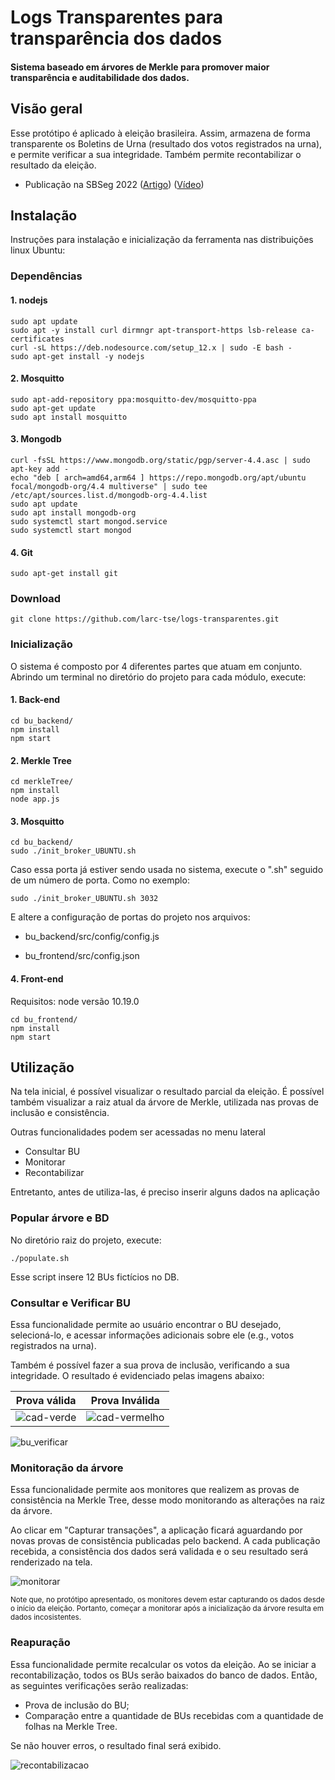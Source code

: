 # Logs Transparentes para transparência dos dados
#### Sistema baseado em árvores de Merkle para promover maior transparência e auditabilidade dos dados. 

## Visão geral 

Esse protótipo é aplicado à eleição brasileira. Assim, armazena de forma transparente os Boletins de Urna (resultado dos votos registrados na urna), e permite verificar a sua integridade. Também permite recontabilizar o resultado da eleição.

* Publicação na SBSeg 2022 ([Artigo](https://sol.sbc.org.br/index.php/sbseg_estendido/article/view/21696/21520)) ([Vídeo](https://youtu.be/gRLXQXpbc5s "SBSeg"))



## Instalação
Instruções para instalação e inicialização da ferramenta nas distribuições linux Ubuntu:

### Dependências

#### 1. nodejs
```
sudo apt update
sudo apt -y install curl dirmngr apt-transport-https lsb-release ca-certificates
curl -sL https://deb.nodesource.com/setup_12.x | sudo -E bash -
sudo apt-get install -y nodejs
```

#### 2. Mosquitto
```
sudo apt-add-repository ppa:mosquitto-dev/mosquitto-ppa
sudo apt-get update
sudo apt install mosquitto
```

#### 3. Mongodb
```
curl -fsSL https://www.mongodb.org/static/pgp/server-4.4.asc | sudo apt-key add -
echo "deb [ arch=amd64,arm64 ] https://repo.mongodb.org/apt/ubuntu focal/mongodb-org/4.4 multiverse" | sudo tee /etc/apt/sources.list.d/mongodb-org-4.4.list
sudo apt update
sudo apt install mongodb-org
sudo systemctl start mongod.service
sudo systemctl start mongod
```

#### 4. Git
```
sudo apt-get install git
```

### Download
```
git clone https://github.com/larc-tse/logs-transparentes.git
```

### Inicialização
O sistema é composto por 4 diferentes partes que atuam em conjunto. Abrindo um terminal no diretório do projeto para cada módulo, execute:

#### 1. Back-end
```
cd bu_backend/
npm install
npm start
```

#### 2. Merkle Tree
```
cd merkleTree/
npm install
node app.js
```

#### 3. Mosquitto
```
cd bu_backend/
sudo ./init_broker_UBUNTU.sh 
```

Caso essa porta já estiver sendo usada no sistema, execute o ".sh" seguido de um número de porta. Como no exemplo:

```
sudo ./init_broker_UBUNTU.sh 3032
```

E altere a configuração de portas do projeto nos arquivos:

* bu_backend/src/config/config.js

* bu_frontend/src/config.json

#### 4. Front-end
Requisitos: node versão 10.19.0

```
cd bu_frontend/
npm install
npm start
```


## Utilização
Na tela inicial, é possível visualizar o resultado parcial da eleição. É possível também visualizar a raiz atual da árvore de Merkle, utilizada nas provas de inclusão e consistência.

Outras funcionalidades podem ser acessadas no menu lateral
* Consultar BU
* Monitorar
* Recontabilizar

Entretanto, antes de utiliza-las, é preciso inserir alguns dados na aplicação

### Popular árvore e BD

No diretório raiz do projeto, execute:

```
./populate.sh
```

Esse script insere 12 BUs fictícios no DB.


### Consultar e Verificar BU


Essa funcionalidade permite ao usuário encontrar o BU desejado, selecioná-lo, e acessar informações adicionais sobre ele (e.g., votos registrados na urna).

Também é possível fazer a sua prova de inclusão, verificando a sua integridade. O resultado é evidenciado pelas imagens abaixo:

<center>

| Prova válida | Prova Inválida |
| :-------------: |:-------------:|
|![cad-verde](https://user-images.githubusercontent.com/77642873/180626237-60dc5438-43f3-436a-8374-c0d685b5d4a6.png)|![cad-vermelho](https://user-images.githubusercontent.com/77642873/180626247-1b7bfdee-68e1-4130-84de-d566fe12fafe.png)|

</center>   

![bu_verificar](https://user-images.githubusercontent.com/28439483/182242126-3c9efccb-c449-413d-8b38-ccbb552bec15.png)



### Monitoração da árvore

Essa funcionalidade permite aos monitores que realizem as provas de consistência na Merkle Tree, desse modo monitorando as alterações na raiz da árvore. 

Ao clicar em "Capturar transações", a aplicação ficará aguardando por novas provas de consistência publicadas pelo backend. A cada publicação recebida, a consistência dos dados será validada e o seu resultado será renderizado na tela.

![monitorar](https://user-images.githubusercontent.com/28439483/182241946-667c374f-6dc7-4207-a9fc-a0d2d97cb7ab.png)


<sub>Note que, no protótipo apresentado, os monitores devem estar capturando os dados desde o início da eleição. Portanto, começar a monitorar após a inicialização da árvore resulta em dados incosistentes.</sub>

### Reapuração

Essa funcionalidade permite recalcular os votos da eleição. Ao se iniciar a recontabilização, todos os BUs serão baixados do banco de dados. Então, as seguintes verificações serão realizadas:

* Prova de inclusão do BU;
* Comparação entre a quantidade de BUs recebidas com a quantidade de folhas na Merkle Tree.

Se não houver erros, o resultado final será exibido.

![recontabilizacao](https://user-images.githubusercontent.com/28439483/182241971-d1850ecb-62df-4b38-b32c-a08cb40a7e4d.png)
